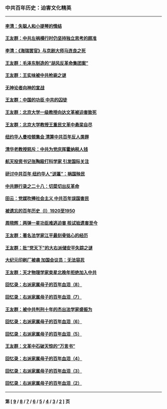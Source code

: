 ### 中共百年历史：迫害文化精英
---
#### [李清：失聪人和小提琴的情结](../../pages/nf1176111/n13459280.md?12280430) 
#### [王友群：中共左祸横行时仍坚持独立思考的顾准](../../pages/nf1176111/n13444722.md?12280430) 
#### [李清：《海瑞罢官》与京剧大师马连良之死](../../pages/nf1176111/n13412316.md?12280430) 
#### [王友群：毛泽东制造的“胡风反革命集团案”](../../pages/nf1176111/n13324909.md?12280430) 
#### [王友群：王实味被中共枪毙之谜](../../pages/nf1176111/n13307502.md?12280430) 
#### [无神论者向神的宣战](../../pages/nf1176111/n13281535.md?12280430) 
#### [王友群：中国的功臣 中共的囚徒](../../pages/nf1176111/n13291790.md?12280430) 
#### [王友群：北京大学一级教授向达文革被迫害致死](../../pages/nf1176111/n13150966.md?12280430) 
#### [王友群：北京大学教授王重民文革中悬梁自尽](../../pages/nf1176111/n13084645.md?12280430) 
#### [纽约华人曼哈顿集会 清算中共百年反人类罪](../../pages/nf1176111/n13084157.md?12280430) 
#### [清华老教授怒斥：中共为党庆挥霍纳税人钱](../../pages/nf1176111/n13071430.md?12280430) 
#### [航天投资书记张陶殴打科学家 引发国际关注](../../pages/nf1176111/n13069132.md?12280430) 
#### [研讨中共百年 纽约华人“送匾”：祸国殃民](../../pages/nf1176111/n13057367.md?12280430) 
#### [中共罪行录之二十八：切菜切出反革命](../../pages/nf1176111/n13030600.md?12280430) 
#### [田云：党媒吹捧社会主义 中共百年误国害民](../../pages/nf1176111/n13006682.md?12280430) 
#### [被遗忘的百年历史（I）1920至1950](../../pages/nf1176111/n12986411.md?12280430) 
#### [周晓辉：两弹一星功臣难逃迫害 核试验遗害至今](../../pages/nf1176111/n12974997.md?12280430) 
#### [王友群：著名法学家江平最刻骨铭心的经历](../../pages/nf1176111/n12970787.md?12280430) 
#### [王友群：批“党天下”的大右派储安平失踪之谜](../../pages/nf1176111/n12954229.md?12280430) 
#### [大纪元印刷厂被袭 加国会议员：无法容忍](../../pages/nf1176111/n12883028.md?12280430) 
#### [王友群：天才物理学家束星北晚年拒绝加入中共](../../pages/nf1176111/n12792913.md?12280430) 
#### [回忆录：右派家属母子的百年血泪（8）](../../pages/nf1176111/n12706196.md?12280430) 
#### [回忆录：右派家属母子的百年血泪（7）](../../pages/nf1176111/n12706191.md?12280430) 
#### [王友群：被中共判刑十年的杰出法学家盛振为](../../pages/nf1176111/n12706141.md?12280430) 
#### [回忆录：右派家属母子的百年血泪（6）](../../pages/nf1176111/n12698863.md?12280430) 
#### [回忆录：右派家属母子的百年血泪（5）](../../pages/nf1176111/n12692515.md?12280430) 
#### [王友群：文革中石破天惊的“万言书”](../../pages/nf1176111/n12690994.md?12280430) 
#### [回忆录：右派家属母子的百年血泪（4）](../../pages/nf1176111/n12686410.md?12280430) 
#### [回忆录：右派家属母子的百年血泪（3）](../../pages/nf1176111/n12683820.md?12280430) 
#### [回忆录：右派家属母子的百年血泪（2）](../../pages/nf1176111/n12679738.md?12280430) 

---
#### 第 [ [9](./9.md?12280430) / [8](./8.md?12280430) / [7](./7.md?12280430) / [6](./6.md?12280430) / [5](./5.md?12280430) / [4](./4.md?12280430) / [3](./3.md?12280430) / [2](./2.md?12280430) ] 页
